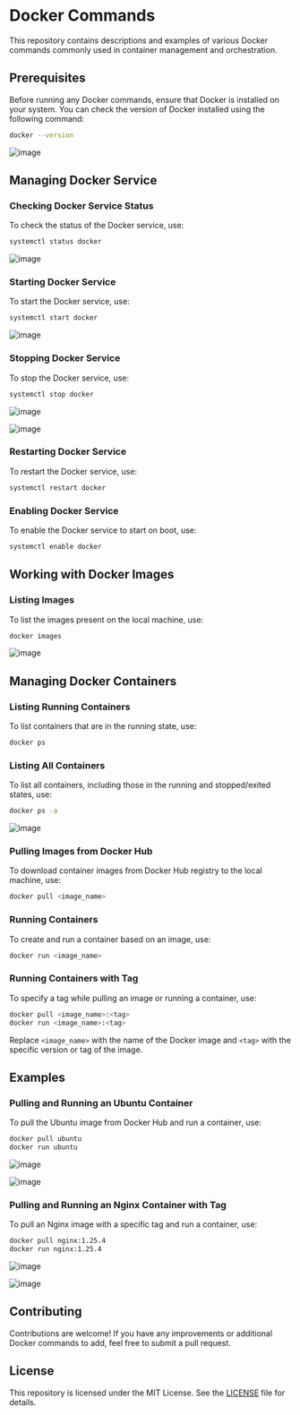 # Docker Commands

This repository contains descriptions and examples of various Docker commands commonly used in container management and orchestration.

## Prerequisites

Before running any Docker commands, ensure that Docker is installed on your system. You can check the version of Docker installed using the following command:

```bash
docker --version
```
![image](https://github.com/Prathamesh78/Docker/assets/104883046/b24eb6c7-2e57-47ae-b47c-dc84b369be8c)

## Managing Docker Service

### Checking Docker Service Status

To check the status of the Docker service, use:

```bash
systemctl status docker
```
![image](https://github.com/Prathamesh78/Docker/assets/104883046/ab1a449b-aa86-49fc-b59b-03e79f4128df)

### Starting Docker Service

To start the Docker service, use:

```bash
systemctl start docker
```
![image](https://github.com/Prathamesh78/Docker/assets/104883046/11e86626-8a86-42de-8759-a772347a56ef)

### Stopping Docker Service

To stop the Docker service, use:

```bash
systemctl stop docker
```
![image](https://github.com/Prathamesh78/Docker/assets/104883046/ab34fde0-1cc8-4898-95f8-4d3f1921aae1)

![image](https://github.com/Prathamesh78/Docker/assets/104883046/a8410e21-4720-42d4-a002-7b498fb4f562)

### Restarting Docker Service

To restart the Docker service, use:

```bash
systemctl restart docker
```

### Enabling Docker Service

To enable the Docker service to start on boot, use:

```bash
systemctl enable docker
```

## Working with Docker Images

### Listing Images

To list the images present on the local machine, use:

```bash
docker images
```
![image](https://github.com/Prathamesh78/Docker/assets/104883046/f0e4272a-67f3-4f0f-9fb2-57b0fad49323)

## Managing Docker Containers

### Listing Running Containers

To list containers that are in the running state, use:

```bash
docker ps
```

### Listing All Containers

To list all containers, including those in the running and stopped/exited states, use:

```bash
docker ps -a
```
![image](https://github.com/Prathamesh78/Docker/assets/104883046/7a2a8a78-0189-4654-a9b3-33a32a117f97)

### Pulling Images from Docker Hub

To download container images from Docker Hub registry to the local machine, use:

```bash
docker pull <image_name>
```

### Running Containers

To create and run a container based on an image, use:

```bash
docker run <image_name>
```

### Running Containers with Tag

To specify a tag while pulling an image or running a container, use:

```bash
docker pull <image_name>:<tag>
docker run <image_name>:<tag>
```

Replace `<image_name>` with the name of the Docker image and `<tag>` with the specific version or tag of the image.

## Examples

### Pulling and Running an Ubuntu Container

To pull the Ubuntu image from Docker Hub and run a container, use:

```bash
docker pull ubuntu
docker run ubuntu
```
![image](https://github.com/Prathamesh78/Docker/assets/104883046/68bf60d3-7f93-4c13-9d2d-9faff3d7bead)

![image](https://github.com/Prathamesh78/Docker/assets/104883046/073c1bd0-3933-433f-a0d3-2321f0a76475)

### Pulling and Running an Nginx Container with Tag

To pull an Nginx image with a specific tag and run a container, use:

```bash
docker pull nginx:1.25.4
docker run nginx:1.25.4
```
![image](https://github.com/Prathamesh78/Docker/assets/104883046/bc91ff15-b190-4426-9c81-007027072b04)

![image](https://github.com/Prathamesh78/Docker/assets/104883046/a4542080-4561-4e12-a4f0-e1862b330cab)

## Contributing

Contributions are welcome! If you have any improvements or additional Docker commands to add, feel free to submit a pull request.

## License

This repository is licensed under the MIT License. See the [LICENSE](LICENSE) file for details.
